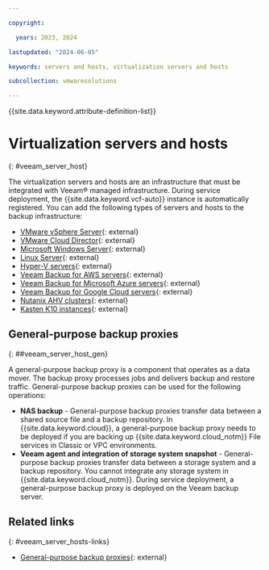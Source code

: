 ```yaml
---

copyright:

  years: 2023, 2024

lastupdated: "2024-06-05"

keywords: servers and hosts, virtualization servers and hosts

subcollection: vmwaresolutions

---
```


{{site.data.keyword.attribute-definition-list}}

# Virtualization servers and hosts
{: #veeam_server_host}



The virtualization servers and hosts are an infrastructure that must be integrated with Veeam® managed infrastructure. During service deployment, the {{site.data.keyword.vcf-auto}} instance is automatically registered. You can add the following types of servers and hosts to the backup infrastructure:

* [VMware vSphere Server](https://helpcenter.veeam.com/docs/backup/vsphere/add_vmware_server.html?ver=120){: external}
* [VMware Cloud Director](https://helpcenter.veeam.com/docs/backup/vsphere/adding_vcloud_director.html?ver=120){: external}
* [Microsoft Windows Server](https://helpcenter.veeam.com/docs/backup/vsphere/add_windows_server.html?ver=120){: external}
* [Linux Server](https://helpcenter.veeam.com/docs/backup/vsphere/add_linux_server.html?ver=120){: external}
* [Hyper-V servers](https://helpcenter.veeam.com/docs/backup/hyperv/add_hyperv_server.html?ver=120){: external}
* [Veeam Backup for AWS servers](https://helpcenter.veeam.com/archive/vbaws/6a/vbr_integration/deployment.html){: external}
* [Veeam Backup for Microsoft Azure servers](https://helpcenter.veeam.com/archive/vbazure/5a/vbr_integration/deployment.html){: external}
* [Veeam Backup for Google Cloud servers](https://helpcenter.veeam.com/archive/vbgc/40/vbr_integration/deployment.html){: external}
* [Nutanix AHV clusters](https://helpcenter.veeam.com/archive/vbahv/40/userguide/deployment.html){: external}
* [Kasten K10 instances](https://helpcenter.veeam.com/docs/backup/kasten_integration/deployment.html?ver=120){: external}


## General-purpose backup proxies
{: ##veeam_server_host_gen}

A general-purpose backup proxy is a component that operates as a data mover. The backup proxy processes jobs and delivers backup and restore traffic. General-purpose backup proxies can be used for the following operations:
* **NAS backup** - General-purpose backup proxies transfer data between a shared source file and a backup repository. In {{site.data.keyword.cloud}}, a general-purpose backup proxy needs to be deployed if you are backing up {{site.data.keyword.cloud_notm}} File services in Classic or VPC environments.
* **Veeam agent and integration of storage system snapshot** - General-purpose backup proxies transfer data between a storage system and a backup repository. You cannot integrate any storage system in {{site.data.keyword.cloud_notm}}. During service deployment, a general-purpose backup proxy is deployed on the Veeam backup server.


## Related links
{: #veeam_server_hosts-links}

* [General-purpose backup proxies](https://helpcenter.veeam.com/docs/backup/vsphere/backup_proxy_general.html?ver=120){: external}
